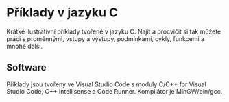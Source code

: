 # Příklady v jazyku C

Krátké ilustrativní příklady tvořené v jazyku C. Najít a procvičit si tak můžete práci s proměnnými, vstupy a výstupy, podmínkami, cykly, funkcemi a mnohé další.

## Software

Příklady jsou tvořeny ve Visual Studio Code s moduly C/C++ for Visual Studio Code, C++ Intellisense a Code Runner. Kompilátor je MinGW/bin/gcc.
